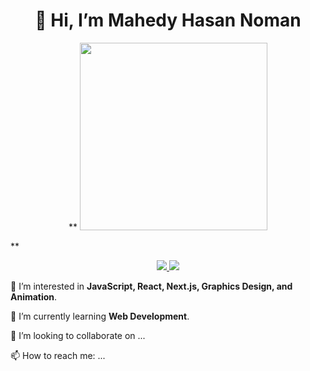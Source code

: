 <h1 align="center">👋 Hi, I’m Mahedy Hasan Noman</h1>

<p align="center">
 ** <img src="https://media.giphy.com/media/l0HlTy9x8FZo0XO1i/giphy.gif" width="300">
</p>**

<p align="center">
  <a href="https://github.com/mehedynoman11" target="_blank">
    <img src="https://img.shields.io/badge/GitHub-mehedynoman11-black?style=flat-square&logo=github">
  </a>
  <a href="https://www.linkedin.com/in/mehedynoman11" target="_blank">
    <img src="https://img.shields.io/badge/LinkedIn-mehedynoman11-blue?style=flat-square&logo=linkedin">
  </a>
</p>

<p>
  👀 I’m interested in <strong>JavaScript, React, Next.js, Graphics Design, and Animation</strong>.
</p>

<p>
  🌱 I’m currently learning <strong>Web Development</strong>.
</p>

<p>
  💞️ I’m looking to collaborate on ...
</p>

<p>
  📫 How to reach me: ...
</p>

<!---
mehedynoman11/mehedynoman11 is a ✨ special ✨ repository because its README.md (this file) appears on your GitHub profile.
You can click the Preview link to take a look at your changes.
--->
